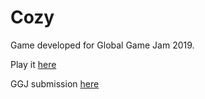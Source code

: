 # Cozy
Game developed for Global Game Jam 2019.

Play it [here](https://twinravens.itch.io/cozy)

GGJ submission [here](https://globalgamejam.org/2019/games/cozy)
